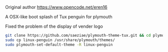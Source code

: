 Original author <https://www.opencode.net/eren16>

A OSX-like boot splash of Tux penguin for plymouth

Fixed the problem of the display of vender logo

```sh
git clone https://github.com/saeziae/plymouth-theme-tux.git && cd plymouth-theme-tux
sudo cp linux-penguin /usr/share/plymouth/themes/
sudo plymouth-set-default-theme -R linux-penguin
```
